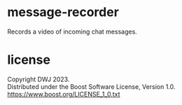 # message-recorder

Records a video of incoming chat messages.

# license

Copyright DWJ 2023.  
Distributed under the Boost Software License, Version 1.0.  
https://www.boost.org/LICENSE_1_0.txt
